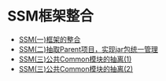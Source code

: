 # SSM框架整合
+ [SSM(一)框架的整合](https://blog.csdn.net/cos18661062156/article/details/80834824 "框架的整合")
+ [SSM(二)抽取Parent项目，实现jar包统一管理](https://blog.csdn.net/cos18661062156/article/details/80837892 "抽取Parent项目，实现jar包统一管理")
+ [SSM(三)公共Common模块的抽离(1)](https://blog.csdn.net/cos18661062156/article/details/80839489 "公共Common模块的抽离")
+ [SSM(三)公共Common模块的抽离(2)](https://blog.csdn.net/cos18661062156/article/details/80852033"公共Common模块的抽离")